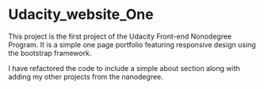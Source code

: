 # Udacity_website_One
This project is the first project of the Udacity Front-end Nonodegree Program. It is a simple one page portfolio featuring responsive design using the bootstrap framework.

I have refactored the code to include a simple about section along with adding my other projects from the nanodegree.
